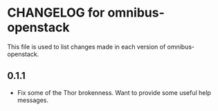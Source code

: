 # CHANGELOG for omnibus-openstack

This file is used to list changes made in each version of omnibus-openstack.

## 0.1.1
* Fix some of the Thor brokenness. Want to provide some useful help messages.
